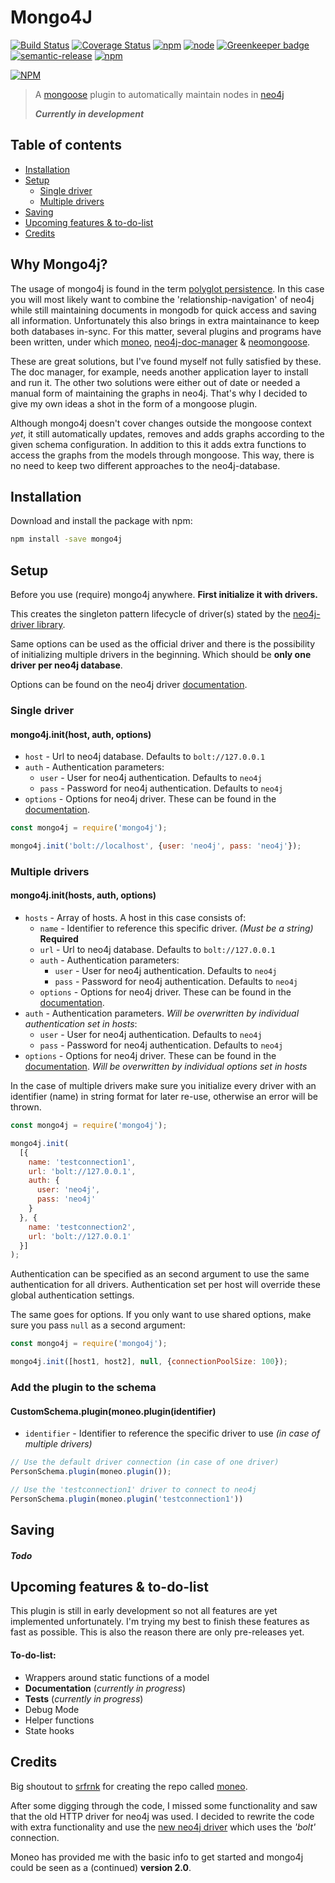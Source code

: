# Mongo4J
[![Build Status](https://travis-ci.org/SvenWesterlaken/mongo4j.svg?branch=master)](https://travis-ci.org/SvenWesterlaken/mongo4j)
[![Coverage Status](https://coveralls.io/repos/github/SvenWesterlaken/mongo4j/badge.svg?branch=master)](https://coveralls.io/github/SvenWesterlaken/mongo4j?branch=master)
[![npm](https://img.shields.io/npm/v/mongo4j.svg)](https://www.npmjs.com/package/mongo4j)
[![node](https://img.shields.io/node/v/mongo4j.svg)](https://www.npmjs.com/package/mongo4j)
[![Greenkeeper badge](https://badges.greenkeeper.io/SvenWesterlaken/mongo4j.svg)](https://greenkeeper.io/)
[![semantic-release](https://img.shields.io/badge/%20%20%F0%9F%93%A6%F0%9F%9A%80-semantic--release-e10079.svg)](https://github.com/semantic-release/semantic-release)
[![npm](https://img.shields.io/npm/dt/mongo4j.svg)](https://www.npmjs.com/package/mongo4j)

[![NPM](https://nodei.co/npm/mongo4j.png)](https://nodei.co/npm/mongo4j/)

> A [mongoose](http://mongoosejs.com/) plugin to automatically maintain nodes in [neo4j](https://neo4j.com/)
>
> _**Currently in development**_

## Table of contents
- [Installation](#installation)
- [Setup](#setup)
  - [Single driver](#single-driver)
  - [Multiple drivers](#multiple-drivers)
- [Saving](#saving)
- [Upcoming features & to-do-list](#upcoming-features--to-do-list)
- [Credits](#credits)

## Why Mongo4j?

The usage of mongo4j is found in the term [polyglot persistence](https://en.wikipedia.org/wiki/Polyglot_persistence). In this case you will most likely want to combine the 'relationship-navigation'
of neo4j while still maintaining documents in mongodb for quick access and saving all information. Unfortunately this also brings in extra maintainance to keep both databases in-sync. For this matter, several plugins and programs have been written, under which [moneo](https://github.com/srfrnk/moneo), [neo4j-doc-manager](https://neo4j.com/developer/neo4j-doc-manager/) & [neomongoose](https://www.npmjs.com/package/neomongoose).

These are great solutions, but I've found myself not fully satisfied by these. The doc manager, for example, needs another application layer to install and run it. The other two solutions were either out of date or needed a manual form of maintaining the graphs in neo4j. That's why I decided to give my own ideas a shot in the form of a mongoose plugin.

Although mongo4j doesn't cover changes outside the mongoose context _yet_, it still automatically updates, removes and adds graphs according to the given schema configuration. In addition to this it adds extra functions to access the graphs from the models through mongoose. This way, there is no need to keep two different approaches to the neo4j-database.

## Installation

Download and install the package with npm:
```bash
npm install -save mongo4j
```

## Setup

Before you use (require) mongo4j anywhere. **First initialize it with drivers.**

This creates the singleton pattern lifecycle of driver(s) stated by the [neo4j-driver library](https://github.com/neo4j/neo4j-javascript-driver#usage-examples).

Same options can be used as the official driver and there is the possibility of initializing multiple drivers in the beginning. Which should be **only one driver per neo4j database**.

Options can be found on the neo4j driver [documentation](https://neo4j.com/docs/api/javascript-driver/current/function/index.html#static-function-driver).

### Single driver

#### mongo4j.init(host, auth, options)
- `host` - Url to neo4j database. Defaults to `bolt://127.0.0.1`
- `auth` - Authentication parameters:
  - `user` - User for neo4j authentication. Defaults to `neo4j`
  - `pass` - Password for neo4j authentication. Defaults to `neo4j`
- `options` - Options for neo4j driver. These can be found in the [documentation](https://neo4j.com/docs/api/javascript-driver/current/function/index.html#static-function-driver).

```javascript
const mongo4j = require('mongo4j');

mongo4j.init('bolt://localhost', {user: 'neo4j', pass: 'neo4j'});
```

### Multiple drivers

#### mongo4j.init(hosts, auth, options)

- `hosts` - Array of hosts. A host in this case consists of:
  - `name` - Identifier to reference this specific driver. _(Must be a string)_ **Required**
  - `url` - Url to neo4j database. Defaults to `bolt://127.0.0.1`
  - `auth` - Authentication parameters:
    - `user` - User for neo4j authentication. Defaults to `neo4j`
    - `pass` - Password for neo4j authentication. Defaults to `neo4j`
  - `options` - Options for neo4j driver. These can be found in the [documentation](https://neo4j.com/docs/api/javascript-driver/current/function/index.html#static-function-driver).
- `auth` - Authentication parameters. _Will be overwritten by individual authentication set in hosts_:
  - `user` - User for neo4j authentication. Defaults to `neo4j`
  - `pass` - Password for neo4j authentication. Defaults to `neo4j`
- `options` - Options for neo4j driver. These can be found in the [documentation](https://neo4j.com/docs/api/javascript-driver/current/function/index.html#static-function-driver). _Will be overwritten by individual options set in hosts_

In the case of multiple drivers make sure you initialize every driver with an identifier (name) in string format for later re-use, otherwise an error will be thrown.

```javascript
const mongo4j = require('mongo4j');

mongo4j.init(
  [{
    name: 'testconnection1',
    url: 'bolt://127.0.0.1',
    auth: {
      user: 'neo4j',
      pass: 'neo4j'
    }
  }, {
    name: 'testconnection2',
    url: 'bolt://127.0.0.1'
  }]
);
```

Authentication can be specified as an second argument to use the same authentication for all drivers. Authentication set per host will override these global authentication settings.

The same goes for options. If you only want to use shared options, make sure you pass `null` as a second argument:

```javascript
const mongo4j = require('mongo4j');

mongo4j.init([host1, host2], null, {connectionPoolSize: 100});
```

### Add the plugin to the schema

#### CustomSchema.plugin(moneo.plugin(identifier)
- `identifier` - Identifier to reference the specific driver to use _(in case of multiple drivers)_

```javascript
// Use the default driver connection (in case of one driver)
PersonSchema.plugin(moneo.plugin());

// Use the 'testconnection1' driver to connect to neo4j
PersonSchema.plugin(moneo.plugin('testconnection1'))
```


## Saving

##### ***Todo***

## Upcoming features & to-do-list
This plugin is still in early development so not all features are yet implemented unfortunately.
I'm trying my best to finish these features as fast as possible.
This is also the reason there are only pre-releases yet.

#### To-do-list:

- Wrappers around static functions of a model
- **Documentation** (_currently in progress_)
- **Tests** (_currently in progress_)
- Debug Mode
- Helper functions
- State hooks
<!-- - Plugin for subdocuments -->

## Credits

Big shoutout to [srfrnk](https://github.com/srfrnk) for creating the repo called [moneo](https://github.com/srfrnk/moneo).

After some digging through the code, I missed some functionality and saw that the old HTTP driver for neo4j was used.
I decided to rewrite the code with extra functionality and use the [new neo4j driver](https://github.com/neo4j/neo4j-javascript-driver) which uses the _'bolt'_ connection.

Moneo has provided me with the basic info to get started and mongo4j could be seen as a (continued) **version 2.0**.
